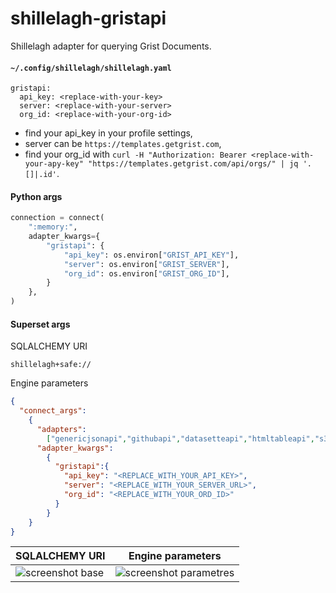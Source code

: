 # shillelagh-gristapi

Shillelagh adapter for querying Grist Documents.


#### `~/.config/shillelagh/shillelagh.yaml`
```
gristapi:
  api_key: <replace-with-your-key>
  server: <replace-with-your-server>
  org_id: <replace-with-your-org-id>
```

- find your api_key in your profile settings,
- server can be `https://templates.getgrist.com`,
- find your org_id with `curl -H "Authorization: Bearer <replace-with-your-apy-key" "https://templates.getgrist.com/api/orgs/" | jq '.[]|.id'`.

#### Python args
```python
connection = connect(
    ":memory:",
    adapter_kwargs={
        "gristapi": {
            "api_key": os.environ["GRIST_API_KEY"],
            "server": os.environ["GRIST_SERVER"],
            "org_id": os.environ["GRIST_ORG_ID"],
        }
    },
)
```

#### Superset args

SQLALCHEMY URI

```
shillelagh+safe://
```

Engine parameters

```json
{
  "connect_args":
    {
      "adapters":
        ["genericjsonapi","githubapi","datasetteapi","htmltableapi","s3selectapi","socrataapi","weatherapi","gristapi"],
      "adapter_kwargs":
        {
          "gristapi":{
            "api_key": "<REPLACE_WITH_YOUR_API_KEY>",
            "server": "<REPLACE_WITH_YOUR_SERVER_URL>",
            "org_id": "<REPLACE_WITH_YOUR_ORD_ID>"
          }
        }
    }
}
```

| SQLALCHEMY URI | Engine parameters |
| --- | --- |
| ![screenshot base](images/screenshot_base.png)| ![screenshot parametres](images/screenshot_parametres.png) | 
